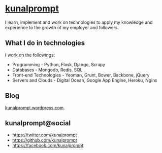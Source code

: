 # [kunalprompt](http://kunalprompt.github.io)

I learn, implement and work on technologies to apply my knowledge and experience to the growth of my employer and followers.


## What I do in technologies

I work on the followings:
* Programming - Python, Flask, Django, Scrapy
* Databases - Mongodb, Redis, SQL
* Front-end Technologies - Yeoman, Grunt, Bower, Backbone, jQuery
* Servers and Clouds - Digital Ocean, Google App Engine, Heroku, Nginx


## Blog

[kunalprompt.wordpress.com](https://kunalprompt.wordpress.com).


## kunalprompt@social

* https://twitter.com/kunalprompt
* https://github.com/kunalprompt
* https://facebook.com/kunalprompt